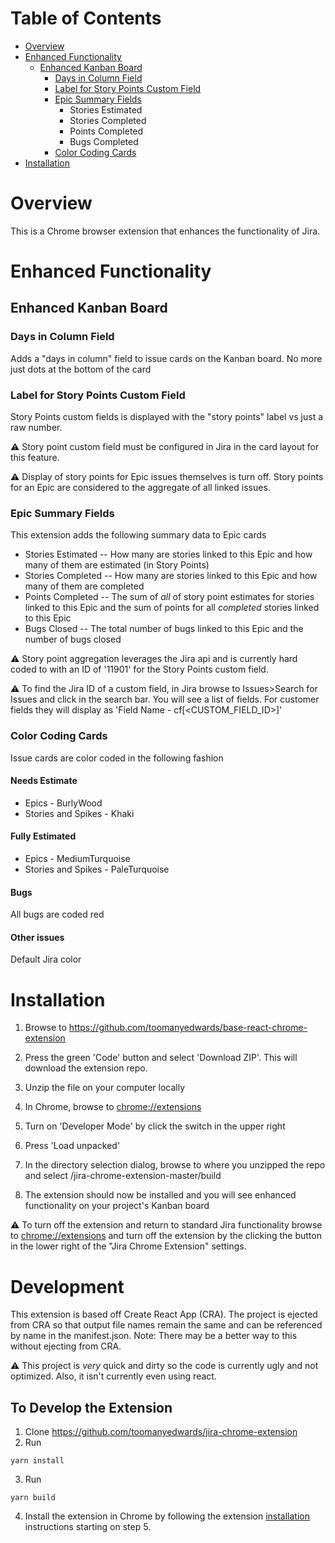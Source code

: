 # Table of Contents



- [Overview](#overview)
- [Enhanced Functionality](#enhanced-functionality)
  * [Enhanced Kanban Board](#Enhanced-Kanban-Board)
    + [Days in Column Field](#Days-in-Column-Field)
    + [Label for Story Points Custom Field](#Label-for-Story-Points-Custom-Field)
    + [Epic Summary Fields](#Epic-Summary-Fields)
      * Stories Estimated
      * Stories Completed
      * Points Completed
      * Bugs Completed
    + [Color Coding Cards](#Color-Coding-Cards)
- [Installation](#installation)
  


# Overview
This is a Chrome browser extension that enhances the functionality of Jira.

# Enhanced Functionality
## Enhanced Kanban Board
### Days in Column Field
Adds a "days in column" field to issue cards on the Kanban board. No more just dots at the bottom of the card
### Label for Story Points Custom Field
Story Points custom fields is displayed with the "story points" label vs just a raw number. 

:warning: Story point custom field must be configured in Jira in the card layout for this feature. 

:warning: Display of story points for Epic issues themselves is turn off. Story points for an Epic are considered to the aggregate of all linked issues.

### Epic Summary Fields
This extension adds the following summary data to Epic cards
- Stories Estimated -- How many are stories linked to this Epic and how many of them are estimated (in Story Points)
- Stories Completed -- How many are stories linked to this Epic and how many of them are completed
- Points Completed -- The sum of *all* of story point estimates for stories linked to this Epic and the sum of points for all *completed* stories linked to this Epic
- Bugs Closed -- The total number of bugs linked to this Epic and the number of bugs closed

:warning: Story point aggregation leverages the Jira api and is currently hard coded to with an ID of '11901' for the Story Points custom field.

:warning: To find the Jira ID of a custom field, in Jira browse to Issues>Search for Issues and click in the search bar. You will see a list of fields. For customer fields they will display as 'Field Name - cf[<CUSTOM_FIELD_ID>]'

### Color Coding Cards

Issue cards are color coded in the following fashion
#### Needs Estimate
- Epics - BurlyWood
- Stories and Spikes - Khaki
#### Fully Estimated
- Epics - MediumTurquoise
- Stories and Spikes - PaleTurquoise
#### Bugs
All bugs are coded red
#### Other issues
Default Jira color

# Installation

1. Browse to https://github.com/toomanyedwards/base-react-chrome-extension

2. Press the green 'Code' button and select 'Download ZIP'. This will download the extension repo.
3. Unzip the file on your computer locally
4. In Chrome, browse to [chrome://extensions](chrome://extensions)
5. Turn on 'Developer Mode' by click the switch in the upper right
6. Press 'Load unpacked'
7. In the directory selection dialog, browse to where you unzipped the repo and select /jira-chrome-extension-master/build
8. The extension should now be installed and you will see enhanced functionality on your project's Kanban board

:warning: To turn off the extension and return to standard Jira functionality browse to [chrome://extensions](chrome://extensions) and turn off the extension by the clicking the button in the lower right of the "Jira Chrome Extension" settings.

# Development

This extension is based off Create React App (CRA). The project is ejected from CRA so that output file names remain the same and can be referenced by name in the manifest.json. Note: There may be a better way to this without ejecting from CRA. 

:warning: This project is *very* quick and dirty so the code is currently ugly and not optimized. Also, it isn't currently even using react.

## To Develop the Extension
1. Clone https://github.com/toomanyedwards/jira-chrome-extension
2. Run 
```console
yarn install
```
3. Run 
```console
yarn build
```
4. Install the extension in Chrome by following the extension [installation](#installation) instructions starting on step 5.




